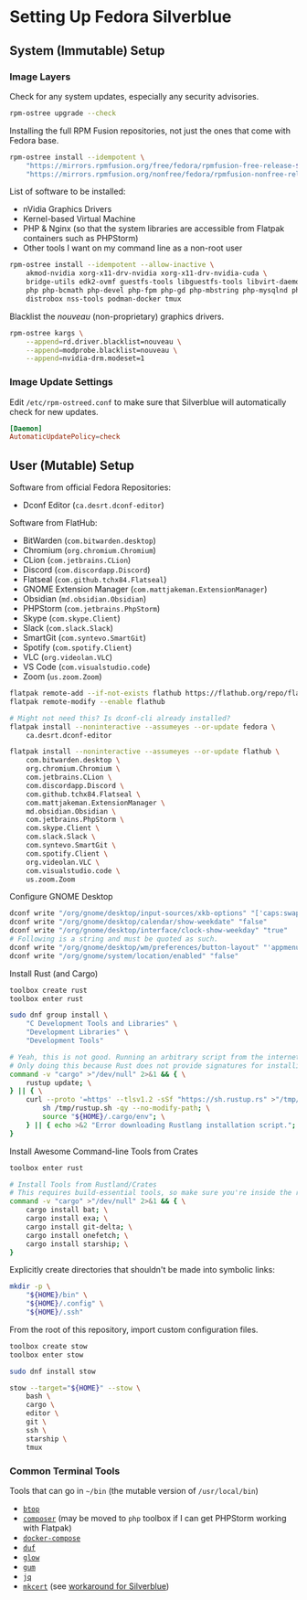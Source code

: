 # Setting Up Fedora Silverblue

## System (Immutable) Setup

### Image Layers
Check for any system updates, especially any security advisories.
```bash
rpm-ostree upgrade --check
```

Installing the full RPM Fusion repositories, not just the ones that come with Fedora base.
```bash
rpm-ostree install --idempotent \
    "https://mirrors.rpmfusion.org/free/fedora/rpmfusion-free-release-$(rpm -E %fedora).noarch.rpm" \
    "https://mirrors.rpmfusion.org/nonfree/fedora/rpmfusion-nonfree-release-$(rpm -E %fedora).noarch.rpm"
```

List of software to be installed:
- nVidia Graphics Drivers
- Kernel-based Virtual Machine
- PHP & Nginx (so that the system libraries are accessible from Flatpak containers such as PHPStorm)
- Other tools I want on my command line as a non-root user
```bash
rpm-ostree install --idempotent --allow-inactive \
    akmod-nvidia xorg-x11-drv-nvidia xorg-x11-drv-nvidia-cuda \
    bridge-utils edk2-ovmf guestfs-tools libguestfs-tools libvirt-daemon-config-network libvirt-daemon-kvm libvirt-devel qemu-kvm virt-install virt-manager virt-top virt-viewer \
    php php-bcmath php-devel php-fpm php-gd php-mbstring php-mysqlnd php-pdo php-pear php-pgsql php-pecl-amqp php-pecl-apcu php-pecl-redis5 php-pecl-xdebug3 php-pecl-zip php-pgsql php-process php-soap php-xml nginx \
    distrobox nss-tools podman-docker tmux
```

Blacklist the _nouveau_ (non-proprietary) graphics drivers.
```bash
rpm-ostree kargs \
    --append=rd.driver.blacklist=nouveau \
    --append=modprobe.blacklist=nouveau \
    --append=nvidia-drm.modeset=1
```

### Image Update Settings
Edit `/etc/rpm-ostreed.conf` to make sure that Silverblue will automatically check for new updates.
```conf
[Daemon]
AutomaticUpdatePolicy=check
```

## User (Mutable) Setup
Software from official Fedora Repositories:
- Dconf Editor (`ca.desrt.dconf-editor`)

Software from FlatHub:
- BitWarden (`com.bitwarden.desktop`)
- Chromium (`org.chromium.Chromium`)
- CLion (`com.jetbrains.CLion`)
- Discord (`com.discordapp.Discord`)
- Flatseal (`com.github.tchx84.Flatseal`)
- GNOME Extension Manager (`com.mattjakeman.ExtensionManager`)
- Obsidian (`md.obsidian.Obsidian`)
- PHPStorm (`com.jetbrains.PhpStorm`)
- Skype (`com.skype.Client`)
- Slack (`com.slack.Slack`)
- SmartGit (`com.syntevo.SmartGit`)
- Spotify (`com.spotify.Client`)
- VLC (`org.videolan.VLC`)
- VS Code (`com.visualstudio.code`)
- Zoom (`us.zoom.Zoom`)

```bash
flatpak remote-add --if-not-exists flathub https://flathub.org/repo/flathub.flatpakrepo
flatpak remote-modify --enable flathub

# Might not need this? Is dconf-cli already installed?
flatpak install --noninteractive --assumeyes --or-update fedora \
    ca.desrt.dconf-editor

flatpak install --noninteractive --assumeyes --or-update flathub \
    com.bitwarden.desktop \
    org.chromium.Chromium \
    com.jetbrains.CLion \
    com.discordapp.Discord \
    com.github.tchx84.Flatseal \
    com.mattjakeman.ExtensionManager \
    md.obsidian.Obsidian \
    com.jetbrains.PhpStorm \
    com.skype.Client \
    com.slack.Slack \
    com.syntevo.SmartGit \
    com.spotify.Client \
    org.videolan.VLC \
    com.visualstudio.code \
    us.zoom.Zoom
```

Configure GNOME Desktop
```bash
dconf write "/org/gnome/desktop/input-sources/xkb-options" "['caps:swapescape']"
dconf write "/org/gnome/desktop/calendar/show-weekdate" "false"
dconf write "/org/gnome/desktop/interface/clock-show-weekday" "true"
# Following is a string and must be quoted as such.
dconf write "/org/gnome/desktop/wm/preferences/button-layout" "'appmenu:minimize,maximize,close'"
dconf write "/org/gnome/system/location/enabled" "false"
```

Install Rust (and Cargo)
```bash
toolbox create rust
toolbox enter rust

sudo dnf group install \
    "C Development Tools and Libraries" \
    "Development Libraries" \
    "Development Tools"

# Yeah, this is not good. Running an arbitrary script from the internet.
# Only doing this because Rust does not provide signatures for installing Rust in a version-agnostic way.
command -v "cargo" >"/dev/null" 2>&1 && { \
    rustup update; \
} || { \
    curl --proto '=https' --tlsv1.2 -sSf "https://sh.rustup.rs" >"/tmp/rustup.sh" && { \
        sh /tmp/rustup.sh -qy --no-modify-path; \
        source "${HOME}/.cargo/env"; \
    } || { echo >&2 "Error downloading Rustlang installation script."; } \
}
```

Install Awesome Command-line Tools from Crates
```bash
toolbox enter rust

# Install Tools from Rustland/Crates
# This requires build-essential tools, so make sure you're inside the rust toolbox.
command -v "cargo" >"/dev/null" 2>&1 && { \
    cargo install bat; \
    cargo install exa; \
    cargo install git-delta; \
    cargo install onefetch; \
    cargo install starship; \
}
```

Explicitly create directories that shouldn't be made into symbolic links:
```bash
mkdir -p \
    "${HOME}/bin" \
    "${HOME}/.config" \
    "${HOME}/.ssh"
```

From the root of this repository, import custom configuration files.
```bash
toolbox create stow
toolbox enter stow

sudo dnf install stow

stow --target="${HOME}" --stow \
    bash \
    cargo \
    editor \
    git \
    ssh \
    starship \
    tmux
```

### Common Terminal Tools
Tools that can go in `~/bin` (the mutable version of `/usr/local/bin`)
- [`btop`](https://github.com/aristocratos/btop)
- [`composer`](https://getcomposer.org) (may be moved to `php` toolbox if I can get PHPStorm working with Flatpak)
- [`docker-compose`](https://github.com/docker/compose)
- [`duf`](https://github.com/muesli/duf)
- [`glow`](https://github.com/charmbracelet/glow)
- [`gum`](https://github.com/charmbracelet/gum)
- [`jq`](https://github.com/stedolan/jq)
- [`mkcert`](https://github.com/FiloSottile/mkcert) (see [workaround for Silverblue](https://github.com/fedora-silverblue/issue-tracker/issues/397#issuecomment-1372211636))
